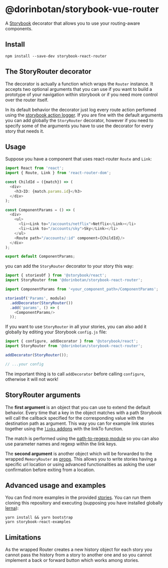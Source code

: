 # @dorinbotan/storybook-vue-router

A [Storybook](https://storybook.js.org/) decorator that allows you to use your routing-aware components.

## Install

    npm install --save-dev storybook-react-router

## The StoryRouter decorator
The decorator is actually a function which wraps the `Router` instance. It accepts two optional arguments that you can use if you want to build a prototype of your navigation within storybook or if you need more control over the router itself.

In its default behavior the decorator just log every route action perfomed using the [storybook action logger](https://github.com/storybooks/storybook/tree/master/addons/actions). If you are fine with the default arguments you can add globally the `StoryRouter` decorator, however if you need to specify some of the arguments you have to use the decorator for every story that needs it.

## Usage

Suppose you have a component that uses react-router `Route` and `Link`:

```js
import React from 'react';
import { Route, Link } from 'react-router-dom';

const ChildId = ({match}) => (
  <div>
    <h3>ID: {match.params.id}</h3>
  </div>
);

const ComponentParams = () => (
  <div>
    <ul>
      <li><Link to="/accounts/netflix">Netflix</Link></li>
      <li><Link to="/accounts/sky">Sky</Link></li>
    </ul>
    <Route path="/accounts/:id" component={ChildId}/>
  </div>
);

export default ComponentParams;
```

you can add the `StoryRouter` decorator to your story this way:

```js
import { storiesOf } from '@storybook/react';
import StoryRouter from '@dorinbotan/storybook-react-router';

import ComponentParams from '<your_component_path>/ComponentParams';

storiesOf('Params', module)
  .addDecorator(StoryRouter())
  .add('params', () => (
    <ComponentParams/>
  ));
```

If you want to use `StoryRouter` in all your stories, you can also add it globally by editing your Storybook `config.js` file:

```js
import { configure, addDecorator } from '@storybook/react';
import StoryRouter from '@dorinbotan/storybook-react-router';

addDecorator(StoryRouter());

// ...your config

```

The important thing is to call `addDecorator` before calling `configure`, otherwise it will not work!

## StoryRouter arguments

The **first argument** is an object that you can use to extend the default behavior.
Every time that a key in the object matches with a path Storybook will call the callback specified for the corresponding value with the destination path as argument.
This way you can for example link stories together using the [`links` addons](https://github.com/storybooks/storybook/tree/master/addons/links) with the linkTo function.

The match is performed using the [path-to-regexp module](https://www.npmjs.com/package/path-to-regexp) so you can also use parameter names and regexp within the link keys.

The **second argument** is another object which will be forwarded to the wrapped `MemoryRouter` as [props](https://reacttraining.com/react-router/web/api/MemoryRouter). This allows you to write stories having a specific url location or using advanced functionalities as asking the user confirmation before exiting from a location.

## Advanced usage and examples
You can find more examples in the provided [stories](https://github.com/gvaldambrini/@dorinbotan/storybook-vue-router/tree/master/examples/react-router).
You can run them cloning this repository and executing (supposing you have installed globally [lerna](https://github.com/lerna/lerna)):

    yarn install && yarn bootstrap
    yarn storybook-react-examples

## Limitations

As the wrapped Router creates a new history object for each story you cannot pass the history from a story to  another one and so you cannot implement a back or forward button which works among stories.
